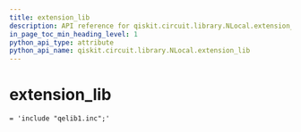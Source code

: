 ```yaml
---
title: extension_lib
description: API reference for qiskit.circuit.library.NLocal.extension_lib
in_page_toc_min_heading_level: 1
python_api_type: attribute
python_api_name: qiskit.circuit.library.NLocal.extension_lib
---
```


# extension\_lib

<span id="qiskit.circuit.library.NLocal.extension_lib" />

`= 'include "qelib1.inc";'`

